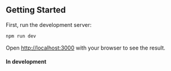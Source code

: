 ## Getting Started

First, run the development server:

```bash
npm run dev
```

Open [http://localhost:3000](http://localhost:3000) with your browser to see the result.

#### In development

